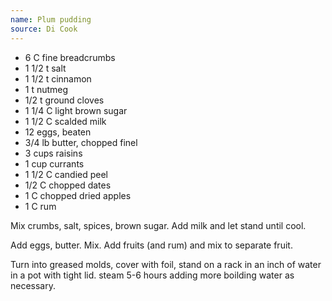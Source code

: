 ```yaml
---
name: Plum pudding
source: Di Cook
---
```


* 6 C fine breadcrumbs
* 1 1/2 t salt
* 1 1/2 t cinnamon
* 1 t nutmeg
* 1/2 t ground cloves
* 1 1/4 C light brown sugar
* 1 1/2 C scalded milk
* 12 eggs, beaten
* 3/4 lb butter, chopped finel
* 3 cups raisins
* 1 cup currants
* 1 1/2 C candied peel
* 1/2 C chopped dates
* 1 C chopped dried apples
* 1 C rum

Mix crumbs, salt, spices, brown sugar.  Add milk and let stand until cool.

Add eggs, butter.  Mix.  Add fruits (and rum) and mix to separate fruit.

Turn into greased molds, cover with foil, stand on a rack in an inch of water in a pot with tight lid.  steam 5-6 hours adding more boilding water as necessary.

